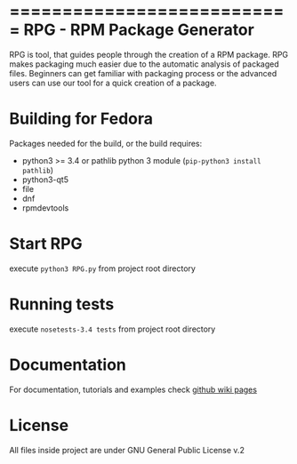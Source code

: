 ===========================
RPG - RPM Package Generator
===========================

RPG is tool, that guides people through the creation of a RPM package.
RPG makes packaging much easier due to the automatic analysis of packaged files.
Beginners can get familiar with packaging process or the advanced users can use our tool for a quick creation of a package.


Building for Fedora
===================

Packages needed for the build, or the build requires:
* python3 >= 3.4 or pathlib python 3 module (`pip-python3 install pathlib`)
* python3-qt5
* file
* dnf
* rpmdevtools

Start RPG
=========
execute `python3 RPG.py` from project root directory


Running tests
=============

execute `nosetests-3.4 tests` from project root directory


Documentation
=============

For documentation, tutorials and examples check [github wiki pages](https://github.com/rh-lab-q/rpg/wiki/)


License
=======

All files inside project are under GNU General Public License v.2

